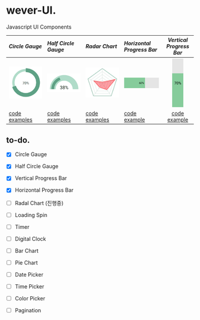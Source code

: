 # wever-UI.
Javascript UI Components

| *Circle Gauge* | *Half Circle Gauge* |  *Radar Chart* | *Horizontal <br> Progress Bar* | *Vertical <br> Progress Bar* |
| :------------- | :------------------ | :------------- | :----------------------- | :---------------------: |
| <img src="./CircleGauge/docs/eximg.png" width="130"> | <img src="./HalfCircleGauge/docs/eximg.png" width="130"> | <img src="./RadarChart/docs/eximg.png" width="130"> | <img src="./HorizontalProgressBar/img/ProgressBar_Horizontal.png" width="130"> | <img src="./VerticalProgressBar/img/ProgressBar_Vertical.png" width="30"> |
|[code](./CircleGauge) <br> [examples](https://yeonjuan.github.io/ygui/circlegauge.html) |[code](./HalfCircleGauge) <br> [examples](https://yeonjuan.github.io/ygui/halfCircleGauge.html) | [code](./RadarChart) <br> [examples]() | [code](./HorizontalProgressBar) <br> [example](https://jgy1435.github.io/weverui/hprogressbar.html)| [code](./VerticalProgressBar) <br> [example](https://jgy1435.github.io/weverui/vprogressbar.html) |

## to-do.
- [x] Circle Gauge
- [x] Half Circle Gauge
- [x] Vertical Progress Bar
- [x] Horizontal Progress Bar
- [ ] Radal Chart (진행중)
- [ ] Loading Spin
- [ ] Timer
- [ ] Digital Clock
- [ ] Bar Chart
- [ ] Pie Chart
- [ ] Date Picker
- [ ] Time Picker
- [ ] Color Picker
- [ ] Pagination

